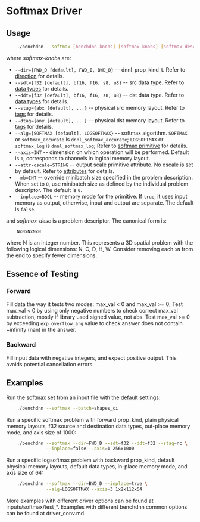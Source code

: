 # Softmax Driver

## Usage
``` sh
    ./benchdnn --softmax [benchdnn-knobs] [softmax-knobs] [softmax-desc] ...
```

where *softmax-knobs* are:

 - `--dir={FWD_D [default], FWD_I, BWD_D}` -- dnnl_prop_kind_t.
            Refer to [direction](knobs_dir.md) for details.
 - `--sdt={f32 [default], bf16, f16, s8, u8}` -- src data type.
            Refer to [data types](knobs_dt.md) for details.
 - `--ddt={f32 [default], bf16, f16, s8, u8}` -- dst data type.
            Refer to [data types](knobs_dt.md) for details.
 - `--stag={abx [default], ...}` -- physical src memory layout.
            Refer to [tags](knobs_tag.md) for details.
 - `--dtag={any [default], ...}` -- physical dst memory layout.
            Refer to [tags](knobs_tag.md) for details.
 - `--alg={SOFTMAX [default], LOGSOFTMAX}` -- softmax algorithm.
            `SOFTMAX` or `softmax_accurate` is `dnnl_softmax_accurate`;
            `LOGSOFTMAX` or `softmax_log` is `dnnl_softmax_log`;
            Refer to [softmax primitive](https://oneapi-src.github.io/oneDNN/dev_guide_softmax.html)
            for details.
 - `--axis=INT` -- dimension on which operation will be performed.
            Default is `1`, corresponds to channels in logical memory layout.
 - `--attr-oscale=STRING` -- output scale primitive attribute. No oscale is
            set by default. Refer to [attributes](knobs_attr.md) for details.
 - `--mb=INT` -- override minibatch size specified in the problem description.
             When set to `0`, use minibatch size as defined by the individual
             problem descriptor. The default is `0`.
 - `--inplace=BOOL` -- memory mode for the primitive. If `true`, it uses input
            memory as output, otherwise, input and output are separate.
            The default is `false`.

and *softmax-desc* is a problem descriptor. The canonical form is:
```
    NxNxNxNxN
```
where N is an integer number. This represents a 3D spatial problem with the
following logical dimensions: N, C, D, H, W. Consider removing each `xN` from
the end to specify fewer dimensions.


## Essence of Testing
### Forward
Fill data the way it tests two modes: max_val < 0 and max_val >= 0;
Test max_val < 0 by using only negative numbers to check correct max_val
subtraction, mostly if library used signed value, not abs.
Test max_val >= 0 by exceeding `exp_overflow_arg` value to check answer does not
contain +infinity (nan) in the answer.

### Backward
Fill input data with negative integers, and expect positive output. This avoids
potential cancellation errors.


## Examples

Run the softmax set from an input file with the default settings:
``` sh
    ./benchdnn --softmax --batch=shapes_ci
```

Run a specific softmax problem with forward prop_kind, plain physical memory
layouts, f32 source and destination data types, out-place memory mode, and axis
size of 1000:
``` sh
    ./benchdnn --softmax --dir=FWD_D --sdt=f32 --ddt=f32 --stag=nc \
               --inplace=false --axis=1 256x1000
```

Run a specific logsoftmax problem with backward prop_kind, default physical
memory layouts, default data types, in-place memory mode, and axis size of 64:
``` sh
    ./benchdnn --softmax --dir=BWD_D --inplace=true \
               --alg=LOGSOFTMAX --axis=3 1x2x112x64
```

More examples with different driver options can be found at
inputs/softmax/test_\*. Examples with different benchdnn common options can be
found at driver_conv.md.
